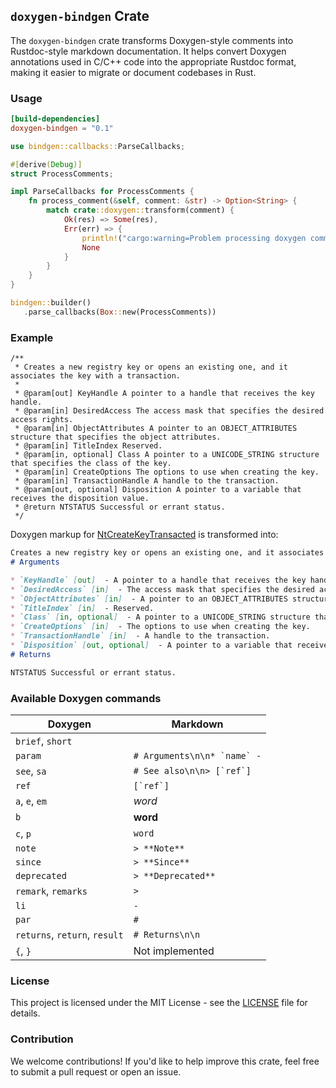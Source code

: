 ## `doxygen-bindgen` Crate

The `doxygen-bindgen` crate transforms Doxygen-style comments into Rustdoc-style markdown documentation. It helps convert Doxygen annotations used in C/C++ code into the appropriate Rustdoc format, making it easier to migrate or document codebases in Rust.

### Usage

```toml
[build-dependencies]
doxygen-bindgen = "0.1"
```

```rust
use bindgen::callbacks::ParseCallbacks;

#[derive(Debug)]
struct ProcessComments;

impl ParseCallbacks for ProcessComments {
    fn process_comment(&self, comment: &str) -> Option<String> {
        match crate::doxygen::transform(comment) {
            Ok(res) => Some(res),
            Err(err) => {
                println!("cargo:warning=Problem processing doxygen comment: {comment}\n{err}");
                None
            }
        }
    }
}

bindgen::builder()
   .parse_callbacks(Box::new(ProcessComments))
```

### Example

```
/**
 * Creates a new registry key or opens an existing one, and it associates the key with a transaction.
 * 
 * @param[out] KeyHandle A pointer to a handle that receives the key handle.
 * @param[in] DesiredAccess The access mask that specifies the desired access rights.
 * @param[in] ObjectAttributes A pointer to an OBJECT_ATTRIBUTES structure that specifies the object attributes.
 * @param[in] TitleIndex Reserved.
 * @param[in, optional] Class A pointer to a UNICODE_STRING structure that specifies the class of the key.
 * @param[in] CreateOptions The options to use when creating the key.
 * @param[in] TransactionHandle A handle to the transaction.
 * @param[out, optional] Disposition A pointer to a variable that receives the disposition value.
 * @return NTSTATUS Successful or errant status.
 */
 ```

 Doxygen markup for [NtCreateKeyTransacted](https://docs.rs/phnt/latest/phnt/ffi/fn.NtCreateKeyTransacted.html) is transformed into:

```markdown
Creates a new registry key or opens an existing one, and it associates the key with a transaction.
# Arguments

* `KeyHandle` [out]  - A pointer to a handle that receives the key handle.
* `DesiredAccess` [in]  - The access mask that specifies the desired access rights.
* `ObjectAttributes` [in]  - A pointer to an OBJECT_ATTRIBUTES structure that specifies the object attributes.
* `TitleIndex` [in]  - Reserved.
* `Class` [in, optional]  - A pointer to a UNICODE_STRING structure that specifies the class of the key.
* `CreateOptions` [in]  - The options to use when creating the key.
* `TransactionHandle` [in]  - A handle to the transaction.
* `Disposition` [out, optional]  - A pointer to a variable that receives the disposition value.
# Returns

NTSTATUS Successful or errant status.
```


### Available Doxygen commands

| **Doxygen**                   | **Markdown**                  |
|-------------------------------|-------------------------------|
| `brief`, `short`              |                               |
| `param`                       | ``# Arguments\n\n* `name` -`` |
| `see`, `sa`                   | ``# See also\n\n> [`ref`]``   |
| `ref`                         | ``[`ref`]``                   |
| `a`, `e`, `em`                | _word_                        |
| `b`                           | **word**                      |
| `c`, `p`                      | `word`                        |
| `note`                        | `> **Note** `                 |
| `since`                       | `> **Since** `                |
| `deprecated`                  | `> **Deprecated** `           |
| `remark`, `remarks`           | `> `                          |
| `li`                          | `- `                          |
| `par`                         | `# `                          |
| `returns`, `return`, `result` | ``# Returns\n\n``             |
| `{`, `}`                      | Not implemented               |

### License

This project is licensed under the MIT License - see the [LICENSE](LICENSE) file for details.

### Contribution

We welcome contributions! If you'd like to help improve this crate, feel free to submit a pull request or open an issue.
